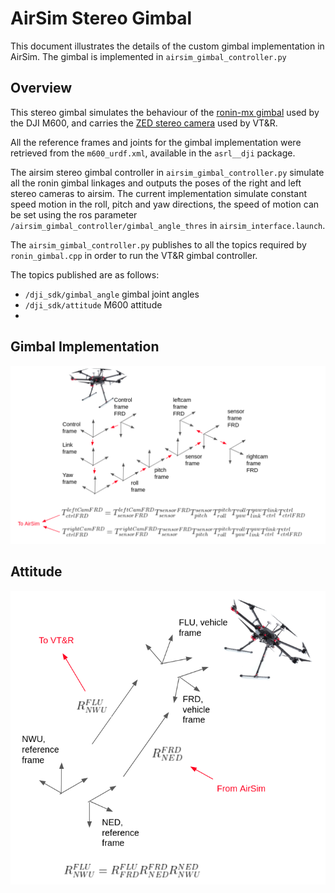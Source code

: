 # AirSim Stereo Gimbal

This document illustrates the details of the custom gimbal implementation in AirSim. The gimbal is implemented in `airsim_gimbal_controller.py`


## Overview

This stereo gimbal simulates the behaviour of the [ronin-mx gimbal](https://www.dji.com/ca/ronin-mx) used by the DJI M600, and carries the [ZED stereo camera](https://www.stereolabs.com/zed/) used by VT&R. 

All the reference frames and joints for the gimbal implementation were retrieved from the `m600_urdf.xml`, available in the `asrl__dji` package. 

The airsim stereo gimbal controller in `airsim_gimbal_controller.py` simulate all the ronin gimbal linkages and outputs the poses of the right and left stereo cameras to airsim. The current implementation simulate constant speed motion in the roll, pitch and yaw directions, the speed of motion can be set using the ros parameter `/airsim_gimbal_controller/gimbal_angle_thres` in `airsim_interface.launch`. 

The `airsim_gimbal_controller.py` publishes to all the topics required by `ronin_gimbal.cpp` in order to run the VT&R gimbal controller. 

The topics published are as follows:

* `/dji_sdk/gimbal_angle` gimbal joint angles
* `/dji_sdk/attitude` M600 attitude
* 

## Gimbal Implementation

![Schematic of the required reference frames required for calculating stereo pair poses](./pics/Gimbal_Links.png) 



## Attitude 

![Schematic of the required reference frames for calculating vehicle attitude](./pics/Attitude_Transform.png)

